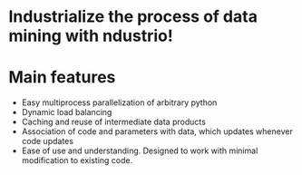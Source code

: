 # Industrialize the process of data mining with ndustrio! 

# Main features 

* Easy multiprocess parallelization of arbitrary python
* Dynamic load balancing
* Caching and reuse of intermediate data products
* Association of code and parameters with data, which updates whenever code updates
* Ease of use and understanding. Designed to work with minimal modification to existing code. 